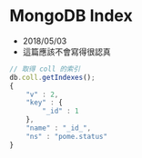 # MongoDB Index
- 2018/05/03
- 這篇應該不會寫得很認真

```js
// 取得 coll 的索引
db.coll.getIndexes();
{
	"v" : 2,
	"key" : {
		"_id" : 1
	},
	"name" : "_id_",
	"ns" : "pome.status"
}
```